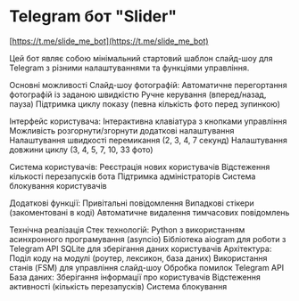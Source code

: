 # **Telegram бот "Slider"**

[https://t.me/slide_me_bot](https://t.me/slide_me_bot)

Цей бот являє собою мінімальний стартовий шаблон слайд-шоу для Telegram
з різними налаштуваннями та функціями управління.

Основні можливості
Слайд-шоу фотографій:
Автоматичне перегортання фотографій із заданою швидкістю
Ручне керування (вперед/назад, пауза)
Підтримка циклу показу (певна кількість фото перед зупинкою)

Інтерфейс користувача:
Інтерактивна клавіатура з кнопками управління
Можливість розгорнути/згорнути додаткові налаштування
Налаштування швидкості перемикання (2, 3, 4, 7 секунд)
Налаштування довжини циклу (3, 4, 5, 7, 10, 33 фото)

Система користувачів:
Реєстрація нових користувачів
Відстеження кількості перезапусків бота
Підтримка адміністраторів
Система блокування користувачів

Додаткові функції:
Привітальні повідомлення
Випадкові стікери (закоментовані в коді)
Автоматичне видалення тимчасових повідомлень

Технічна реалізація
Стек технологій:
Python з використанням асинхронного програмування (asyncio)
Бібліотека aiogram для роботи з Telegram API
SQLite для зберігання даних користувачів
Архітектура:
Поділ коду на модулі (роутер, лексикон, база даних)
Використання станів (FSM) для управління слайд-шоу
Обробка помилок Telegram API
База даних:
Зберігання інформації про користувачів
Відстеження активності (кількість перезапусків)
Система блокування
